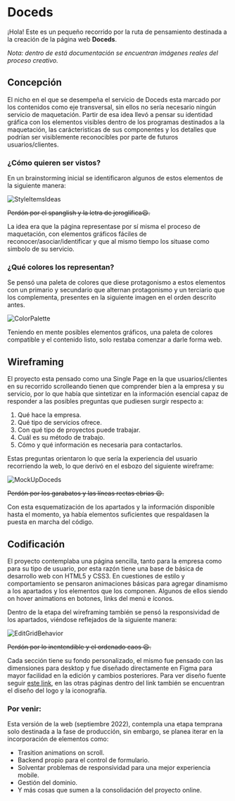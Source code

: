 # Doceds

¡Hola! Este es un pequeño recorrido por la ruta de pensamiento destinada a la creación de la página web **Doceds**. 

*Nota: dentro de está documentación se encuentran imágenes reales del proceso creativo.*

## Concepción 

El nicho en el que se desempeña el servicio de Doceds esta marcado por los contenidos como eje transversal, sin ellos no sería necesario ningún servicio de maquetación. Partir de esa idea llevó a pensar su identidad gráfica con los elementos visibles dentro de los programas destinados a la maquetación, las carácteristicas de sus componentes y los detalles que podrían ser visiblemente reconocibles por parte de futuros usuarios/clientes.

### ¿Cómo quieren ser vistos?

En un brainstorming inicial se identificaron algunos de estos elementos de la siguiente manera:

![StyleItemsIdeas](https://user-images.githubusercontent.com/79231683/189783245-41efc9da-2747-467a-8b84-b40d646ae28c.png)

~~Perdón por el spanglish y la letra de jeroglífica:laughing:.~~

La idea era que la página representase por sí misma el proceso de maquetación, con elementos gráficos fáciles de reconocer/asociar/identificar y que al mismo tiempo los situase como simbolo de su servicio.

### ¿Qué colores los representan?

Se pensó una paleta de colores que diese protagonismo a estos elementos con un primario y secundario que alternan protagonismo y un terciario que los complementa, presentes en la siguiente imagen en el orden descrito antes.

![ColorPalette](https://user-images.githubusercontent.com/79231683/189786876-a08aa4b1-0ddd-4b04-9cad-29ed654e0fad.png)

Teniendo en mente posibles elementos gráficos, una paleta de colores compatible y el contenido listo, solo restaba comenzar a darle forma web.

## Wireframing

El proyecto esta pensado como una Single Page en la que usuarios/clientes en su recorrido scrolleando tienen que comprender bien a la empresa y su servicio, por lo que había que sintetizar en la información esencial capaz de responder a las posibles preguntas que pudiesen surgir respecto a:
1. Qué hace la empresa.
2. Qué tipo de servicios ofrece.
3. Con qué tipo de proyectos puede trabajar.
4. Cuál es su método de trabajo.
6. Cómo y qué información es necesaria para contactarlos.

Estas preguntas orientaron lo que sería la experiencia del usuario recorriendo la web, lo que derivó en el esbozo del siguiente wireframe:

![MockUpDoceds](https://user-images.githubusercontent.com/79231683/189790543-3b94ca46-a731-4f7a-b1ce-dfac2dba881f.png)

~~Perdón por los garabatos y las líneas rectas ebrias :laughing:.~~

Con esta esquematización de los apartados y la información disponible hasta el momento, ya había elementos suficientes que respaldasen la puesta en marcha del código.

## Codificación

El proyecto contemplaba una página sencilla, tanto para la empresa como para su tipo de usuario, por esta razón tiene una base de básica de desarrollo web con HTML5 y CSS3. En cuestiones de estilo y comportamiento se pensaron animaciones básicas para agregar dinamismo a los apartados y los elementos que los componen. Algunos de ellos siendo on hover animations en botones, links del menú e íconos.

Dentro de la etapa del wireframing también se pensó la responsividad de los apartados, viéndose reflejados de la siguiente manera:

![EditGridBehavior](https://user-images.githubusercontent.com/79231683/189799738-a3510e51-d5f2-42fa-85da-313ca74a180a.png)

~~Perdón por lo inentendible y el ordenado caos :laughing:.~~

Cada sección tiene su fondo personalizado, el mismo fue pensado con las dimensiones para desktop y fue diseñado directamente en Figma para mayor facilidad en la edición y cambios posteriores. Para ver diseño fuente seguir [este link][Figma bg], en las otras páginas dentro del link también se encuentran el diseño del logo y la iconografía.

### Por venir:

Esta versión de la web (septiembre 2022), contempla una etapa temprana solo destinada a la fase de producción, sin embargo, se planea iterar en la incorporación de elementos como:

- Trasition animations on scroll.
- Backend propio para el control de formulario.
- Solventar problemas de responsividad para una mejor experiencia mobile.
- Gestión del dominio.
- Y más cosas que sumen a la consolidación del proyecto online.


[Figma bg]: https://www.figma.com/file/1lN5lu1DJ5JECjP9sALdXl/Doeds?node-id=2%3A2](https://www.figma.com/proto/1lN5lu1DJ5JECjP9sALdXl/Doeds?page-id=0%3A1&node-id=2%3A2&viewport=449%2C139%2C0.15&scaling=contain)](https://www.figma.com/proto/1lN5lu1DJ5JECjP9sALdXl/Doeds?page-id=0%3A1&node-id=2%3A2&viewport=449%2C267%2C0.15&scaling=contain)
